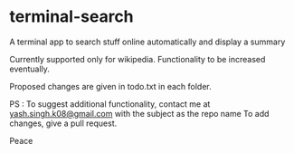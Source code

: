 # terminal-search
A terminal app to search stuff online automatically and display a summary

Currently supported only for wikipedia. Functionality to be increased eventually.

Proposed changes are given in todo.txt in each folder.

PS : To suggest additional functionality, contact me at yash.singh.k08@gmail.com with the
     subject as the repo name
     To add changes, give a pull request.

Peace
